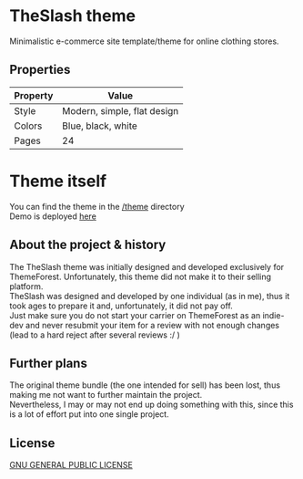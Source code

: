 # TheSlash theme

Minimalistic e-commerce site template/theme for online clothing stores.
  
## Properties
  
| Property | Value                       |
| -------- | --------------------------- |
| Style    | Modern, simple, flat design |
| Colors   | Blue, black, white          |
| Pages    | 24                          |

# Theme itself

You can find the theme in the [/theme](https://github.com/rolandsfr/theslash-theme/tree/main/theme) directory  
Demo is deployed [here](https://theslash.netlify.app/)
  
## About the project & history
  
The TheSlash theme was initially designed and developed exclusively for ThemeForest. Unfortunately, this theme did not make it to their selling platform.  
TheSlash was designed and developed by one individual (as in me), thus it took ages to prepare it and, unfortunately, it did not pay off.  
Just make sure you do not start your carrier on ThemeForest as an indie-dev and never resubmit your item for a review with not enough changes (lead to a hard reject after several reviews :/ )
  
## Further plans

The original theme bundle (the one intended for sell) has been lost, thus making me not want to further maintain the project.  
Nevertheless, I may or may not end up doing something with this, since this is a lot of effort put into one single project.
  
## License
  
[GNU GENERAL PUBLIC LICENSE](https://www.gnu.org/licenses/gpl-3.0.en.html)
